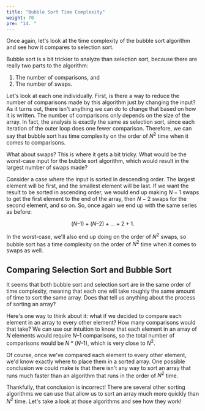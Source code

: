 ```yaml
---
title: "Bubble Sort Time Complexity"
weight: 70
pre: "14. "
---
```

Once again, let's look at the time complexity of the bubble sort algorithm and see how it compares to selection sort. 

Bubble sort is a bit trickier to analyze than selection sort, because there are really two parts to the algorithm:

1. The number of comparisons, and
2. The number of swaps.

Let's look at each one individually. First, is there a way to reduce the number of comparisons made by this algorithm just by changing the input? As it turns out, there isn't anything we can do to change that based on how it is written. The number of comparisons only depends on the size of the array. In fact, the analysis is exactly the same as selection sort, since each iteration of the outer loop does one fewer comparison. Therefore, we can say that bubble sort has time complexity on the order of $N^2$ time when it comes to comparisons.

What about swaps? This is where it gets a bit tricky. What would be the worst-case input for the bubble sort algorithm, which would result in the largest number of swaps made? 

Consider a case where the input is sorted in descending order. The largest element will be first, and the smallest element will be last. If we want the result to be sorted in ascending order, we would end up making $N - 1$ swaps to get the first element to the end of the array, then $N - 2$ swaps for the second element, and so on. So, once again we end up with the same series as before:

$$
(N – 1) + (N – 2) + ... + 2 + 1.
$$

In the worst-case, we'll also end up doing on the order of $N^2$ swaps, so bubble sort has a time complexity on the order of $N^2$ time when it comes to swaps as well.

## Comparing Selection Sort and Bubble Sort

It seems that both bubble sort and selection sort are in the same order of time complexity, meaning that each one will take roughly the same amount of time to sort the same array. Does that tell us anything about the process of sorting an array?

Here's one way to think about it: what if we decided to compare each element in an array to every other element? How many comparisons would that take? We can use our intuition to know that each element in an array of $N$ elements would require $N – 1$ comparisons, so the total number of comparisons would be $N * (N – 1)$, which is very close to $N^2$.

Of course, once we've compared each element to every other element, we'd know exactly where to place them in a sorted array. One possible conclusion we could make is that there isn't any way to sort an array that runs much faster than an algorithm that runs in the order of $N^2$ time.

Thankfully, that conclusion is incorrect! There are several other sorting algorithms we can use that allow us to sort an array much more quickly than $N^2$ time. Let's take a look at those algorithms and see how they work!
